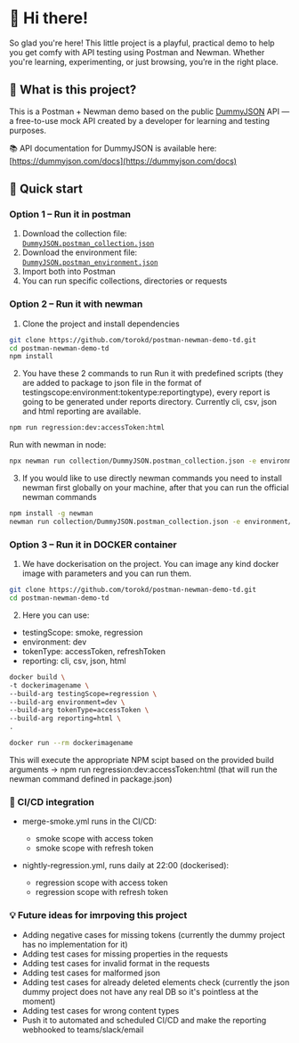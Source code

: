 # 👋 Hi there!
So glad you're here! This little project is a playful, practical demo to help you get comfy with API testing using Postman and Newman. Whether you're learning, experimenting, or just browsing, you’re in the right place. 

## 👀 What is this project?
This is a Postman + Newman demo based on the public [DummyJSON](https://dummyjson.com) API — a free-to-use mock API created by a developer for learning and testing purposes. 

📚 API documentation for DummyJSON is available here: [https://dummyjson.com/docs](https://dummyjson.com/docs)

## 🚀 Quick start

### Option 1 – Run it in postman

1. Download the collection file:  
   [`DummyJSON.postman_collection.json`](./collection/DummyJSON.postman_collection.json)
2. Download the environment file:  
   [`DummyJSON.postman_environment.json`](./environment/DummyJSON.postman_environment.json)
3. Import both into Postman
4. You can run specific collections, directories or requests

### Option 2 – Run it with newman

1. Clone the project and install dependencies
```bash 
git clone https://github.com/torokd/postman-newman-demo-td.git
cd postman-newman-demo-td
npm install
```

2. You have these 2 commands to run
Run it with predefined scripts (they are added to package to json file in the format of testingscope:environment:tokentype:reportingtype), every report is going to be generated under reports directory. Currently cli, csv, json and html reporting are available.
```bash
npm run regression:dev:accessToken:html
```
Run with newman in node:
```bash
npx newman run collection/DummyJSON.postman_collection.json -e environment/DummyJSON.postman_environment.json --env-var token={{accessToken}}
```

3. If you would like to use directly newman commands you need to install newman first globally on your machine, after that you can run the official newman commands
```bash 
npm install -g newman
newman run collection/DummyJSON.postman_collection.json -e environment/DummyJSON.postman_environment.json --env-var token={{accessToken}}
```

### Option 3 – Run it in DOCKER container

1. We have dockerisation on the project. You can image any kind docker image with parameters and you can run them.
```bash
git clone https://github.com/torokd/postman-newman-demo-td.git
cd postman-newman-demo-td
```
2. Here you can use:
- testingScope: smoke, regression
- environment: dev
- tokenType: accessToken, refreshToken
- reporting: cli, csv, json, html
```bash
docker build \
-t dockerimagename \
--build-arg testingScope=regression \
--build-arg environment=dev \
--build-arg tokenType=accessToken \
--build-arg reporting=html \
.
```
```bash
docker run --rm dockerimagename
```
This will execute the appropriate NPM scipt based on the provided build arguments -> npm run regression:dev:accessToken:html (that will run the newman command defined in package.json)

### 🤖 CI/CD integration

- merge-smoke.yml runs in the CI/CD:
   - smoke scope with access token
   - smoke scope with refresh token

- nightly-regression.yml, runs daily at 22:00 (dockerised):
   - regression scope with access token
   - regression scope with refresh token
  

### 💡 Future ideas for imrpoving this project
   - Adding negative cases for missing tokens (currently the dummy project has no implementation for it)
   - Adding test cases for missing properties in the requests
   - Adding test cases for invalid format in the requests
   - Adding test cases for malformed json
   - Adding test cases for already deleted elements check (currently the json dummy project does not have any real DB so it's pointless at the moment)
   - Adding test cases for wrong content types
   - Push it to automated and scheduled CI/CD and make the reporting webhooked to teams/slack/email
